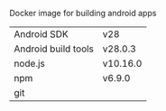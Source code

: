 Docker image for building android apps

|||
| ------------------- | ------------- |
| Android SDK         | v28           |
| Android build tools | v28.0.3       |
| node.js             | v10.16.0      |
| npm                 | v6.9.0        |
| git                 |               |
